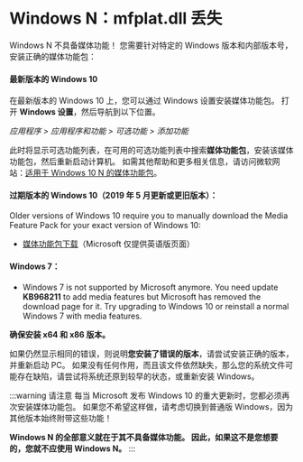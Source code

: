 # Windows N：mfplat.dll 丢失

Windows N 不具备媒体功能！ 您需要针对特定的 Windows 版本和内部版本号，安装正确的媒体功能包：

#### 最新版本的 Windows 10
在最新版本的 Windows 10 上，您可以通过 Windows 设置安装媒体功能包。 打开 **Windows 设置**，然后导航到以下位置。

*应用程序 > 应用程序和功能 > 可选功能 > 添加功能*

此时将显示可选功能列表，在可用的可选功能列表中搜索**媒体功能包**，安装该媒体功能包，然后重新启动计算机。 如需其他帮助和更多相关信息，请访问微软网站：[适用于 Windows 10 N 的媒体功能包](https://support.microsoft.com/en-us/help/4516397/media-feature-pack-for-windows-10-n-november-2019)。

#### 过期版本的 Windows 10（2019 年 5 月更新或更旧版本）：
Older versions of Windows 10 require you to manually download the Media Feature Pack for your exact version of Windows 10:
  * [媒体功能包下载](https://www.microsoft.com/en-us/software-download/mediafeaturepack)（Microsoft 仅提供英语版页面）

#### Windows 7：
  * Windows 7 is not supported by Microsoft anymore. You need update **KB968211** to add media features but Microsoft has removed the download page for it. Try upgrading to Windows 10 or reinstall a normal Windows 7 with media features.

**确保安装 x64 和 x86 版本。**

如果仍然显示相同的错误，则说明**您安装了错误的版本**，请尝试安装正确的版本，并重新启动 PC。 如果没有任何作用，而且该文件依然缺失，那么您的系统文件可能存在缺陷，请尝试将系统还原到较早的状态，或重新安装 Windows。

:::warning
请注意 每当 Microsoft 发布 Windows 10 的重大更新时，您都必须再次安装媒体功能包。 如果您不希望这样做，请考虑切换到普通版 Windows，因为其他版本始终附带这些功能！

**Windows N 的全部意义就在于其不具备媒体功能。 因此，如果这不是您想要的，您就不应使用 Windows N。**
:::